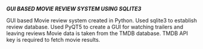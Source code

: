 ***GUI BASED MOVIE REVIEW SYSTEM USING SQLITE3***

GUI based Movie review system created in Python.
Used sqlite3 to establish review database.
Used PyQT5 to create a GUI for watching trailers and leaving reviews
Movie data is taken from the TMDB database.
TMDB API key is required to fetch movie results.
